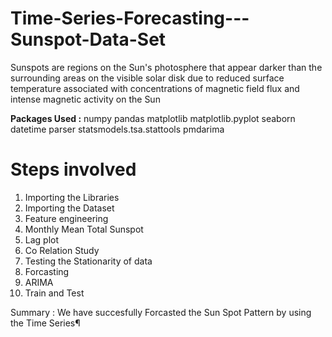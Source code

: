 # Time-Series-Forecasting---Sunspot-Data-Set
Sunspots are regions on the Sun's photosphere that appear darker than the surrounding areas on the visible solar disk due to reduced surface temperature associated with concentrations of magnetic field flux and intense magnetic activity on the Sun

**Packages Used :** 
numpy 
pandas 
matplotlib
matplotlib.pyplot 
seaborn
datetime 
parser 
statsmodels.tsa.stattools
pmdarima

# Steps involved
1) Importing the Libraries
2) Importing the Dataset
3) Feature engineering
4) Monthly Mean Total Sunspot
5) Lag plot
6) Co Relation Study
7) Testing the Stationarity of data
8) Forcasting
9) ARIMA
10) Train and Test


Summary : We have succesfully Forcasted the Sun Spot Pattern by using the Time Series¶





















